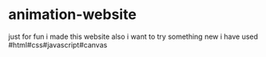 # animation-website
just for fun i made this website also i want to try something new i have used #html#css#javascript#canvas

